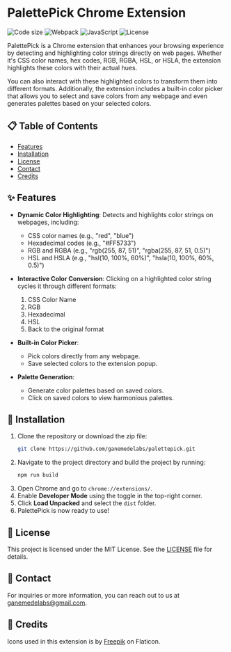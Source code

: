 # PalettePick Chrome Extension

![Code size](https://custom-icon-badges.demolab.com/github/languages/code-size/ganemedelabs/palettepick?logo=file-code&logoColor=white)
![Webpack](https://custom-icon-badges.demolab.com/badge/Built%20with-Webpack-8DD6F9.svg?logo=webpack&logoColor=white)
![JavaScript](https://custom-icon-badges.demolab.com/badge/JavaScript-Vanilla-F7DF1E.svg?logo=javascript&logoColor=white)
![License](https://custom-icon-badges.demolab.com/github/license/ganemedelabs/palettepick?logo=law)

PalettePick is a Chrome extension that enhances your browsing experience by detecting and highlighting color strings directly on web pages. Whether it's CSS color names, hex codes, RGB, RGBA, HSL, or HSLA, the extension highlights these colors with their actual hues.  

You can also interact with these highlighted colors to transform them into different formats. Additionally, the extension includes a built-in color picker that allows you to select and save colors from any webpage and even generates palettes based on your selected colors.  

## 📋 Table of Contents

- [Features](#-features)
- [Installation](#-installation)
- [License](#-license)
- [Contact](#-contact)
- [Credits](#-credits)

## ✨ Features

- **Dynamic Color Highlighting**: Detects and highlights color strings on webpages, including:  
  - CSS color names (e.g., "red", "blue")  
  - Hexadecimal codes (e.g., "#FF5733")  
  - RGB and RGBA (e.g., "rgb(255, 87, 51)", "rgba(255, 87, 51, 0.5)")  
  - HSL and HSLA (e.g., "hsl(10, 100%, 60%)", "hsla(10, 100%, 60%, 0.5)")  

- **Interactive Color Conversion**: Clicking on a highlighted color string cycles it through different formats:  
  1. CSS Color Name  
  2. RGB  
  3. Hexadecimal  
  4. HSL  
  5. Back to the original format  

- **Built-in Color Picker**:  
  - Pick colors directly from any webpage.  
  - Save selected colors to the extension popup.  

- **Palette Generation**:  
  - Generate color palettes based on saved colors.  
  - Click on saved colors to view harmonious palettes.  

## 🔧 Installation

1. Clone the repository or download the zip file:  
   ```bash
   git clone https://github.com/ganemedelabs/palettepick.git
   ```
2. Navigate to the project directory and build the project by running:  
   ```bash
   npm run build
   ```
3. Open Chrome and go to `chrome://extensions/`.  
4. Enable **Developer Mode** using the toggle in the top-right corner.  
5. Click **Load Unpacked** and select the `dist` folder.  
6. PalettePick is now ready to use!  

## 📜 License

This project is licensed under the MIT License. See the [LICENSE](LICENSE) file for details.

## 📧 Contact

For inquiries or more information, you can reach out to us at [ganemedelabs@gmail.com](mailto:ganemedelabs@gmail.com).

## 🙏 Credits

Icons used in this extension is by [Freepik](https://www.flaticon.com/) on Flaticon.